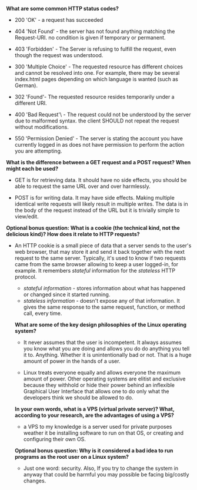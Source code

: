 **What are some common HTTP status codes?**

  * 200 'OK' - a request has succeeded
  * 404 'Not Found' - the server has not found anything matching the Request-URI. no condition is given if temporary or permanent.
  * 403 'Forbidden' - The Server is refusing to fulfill the request, even though the request was understood.
  * 300 'Multiple Choice' - The requested resource has different choices and cannot be resolved into one. For example, there may be several index.html pages depending on which language is wanted (such as German).
  * 302 'Found'- The requested resource resides temporarily under a different URI.

  * 400 'Bad Request'\ - The request could not be understood by the server due to malformed syntax. the client SHOULD not repeat the request without modifications.

  * 550 'Permission Denied' - The server is stating the account you have currently logged in as does not have permission to perform the action you are attempting.

**What is the difference between a GET request and a POST request? When might each be used?**

  * GET is for retrieving data. It should have no side effects, you should be able to request the same URL over and over harmlessly.  

  * POST is for writing data. It may have side effects. Making multiple identical write requests will likely result in multiple writes. The data is in the body of the request instead of the URL but it is trivially simple to view/edit.

**Optional bonus question: What is a cookie (the technical kind, not the delicious kind)? How does it relate to HTTP requests?**

* An HTTP cookie is a small piece of data that a server sends to the user's web browser, that may store it and send it back together with the next request to the same server. Typically, it's used to know if two requests came from the same browser allowing to keep a user logged-in, for example. It remembers *stateful* information for the *stateless* HTTP protocol.

  * *stateful information* - stores information about what has happened or changed since it started running.
  * *stateless information* - doesn't expose any of that information. It gives the same response to the same request, function, or method call, every time.

  **What are some of the key design philosophies of the Linux operating system?**

    * It never assumes that the user is incompetent. It always assumes you know what you are doing and allows you do do anything you tell it to. Anything. Whether it is unintentionally bad or not. That is a huge amount of power in the hands of a user.

    * Linux treats everyone equally and allows everyone the maximum amount of power. Other operating systems are elitist and exclusive because they withhold or hide their power behind an inflexible Graphical User Interface that allows one to do only what the developers think we should be allowed to do.

  **In your own words, what is a VPS (virtual private server)? What, according to your research, are the advantages of using a VPS?**

  * a VPS to my knowledge is a server used for private purposes weather it be installing software to run on that OS, or creating and configuring their own OS.

  **Optional bonus question: Why is it considered a bad idea to run programs as the root user on a Linux system?**

  * Just one word: security. Also, If you try to change the system in anyway that could be harmful you may possible be facing big/costly changes.

